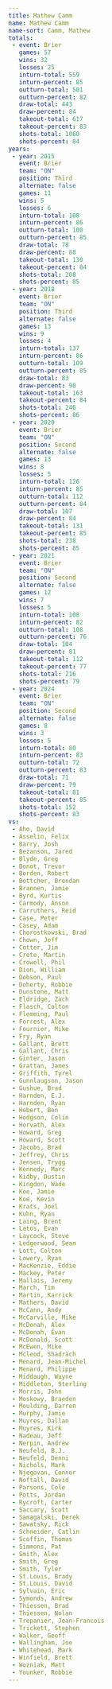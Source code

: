 ```yaml
---
title: Mathew Camm
name: Mathew Camm
name-sort: Camm, Mathew
totals:
 - event: Brier
   games: 57
   wins: 32
   losses: 25
   inturn-total: 559
   inturn-percent: 85
   outturn-total: 501
   outturn-percent: 82
   draw-total: 443
   draw-percent: 84
   takeout-total: 617
   takeout-percent: 83
   shots-total: 1060
   shots-percent: 84
years:
 - year: 2015
   event: Brier
   team: "ON"
   position: Third
   alternate: false
   games: 11
   wins: 5
   losses: 6
   inturn-total: 108
   inturn-percent: 86
   outturn-total: 100
   outturn-percent: 85
   draw-total: 78
   draw-percent: 88
   takeout-total: 130
   takeout-percent: 84
   shots-total: 208
   shots-percent: 85
 - year: 2018
   event: Brier
   team: "ON"
   position: Third
   alternate: false
   games: 13
   wins: 9
   losses: 4
   inturn-total: 137
   inturn-percent: 86
   outturn-total: 109
   outturn-percent: 85
   draw-total: 83
   draw-percent: 90
   takeout-total: 163
   takeout-percent: 84
   shots-total: 246
   shots-percent: 86
 - year: 2020
   event: Brier
   team: "ON"
   position: Second
   alternate: false
   games: 13
   wins: 8
   losses: 5
   inturn-total: 126
   inturn-percent: 85
   outturn-total: 112
   outturn-percent: 84
   draw-total: 107
   draw-percent: 84
   takeout-total: 131
   takeout-percent: 85
   shots-total: 238
   shots-percent: 85
 - year: 2021
   event: Brier
   team: "ON"
   position: Second
   alternate: false
   games: 12
   wins: 7
   losses: 5
   inturn-total: 108
   inturn-percent: 82
   outturn-total: 108
   outturn-percent: 76
   draw-total: 104
   draw-percent: 81
   takeout-total: 112
   takeout-percent: 77
   shots-total: 216
   shots-percent: 79
 - year: 2024
   event: Brier
   team: "ON"
   position: Second
   alternate: false
   games: 8
   wins: 3
   losses: 5
   inturn-total: 80
   inturn-percent: 83
   outturn-total: 72
   outturn-percent: 83
   draw-total: 71
   draw-percent: 79
   takeout-total: 81
   takeout-percent: 85
   shots-total: 152
   shots-percent: 83
vs:
 - Aho, David
 - Asselin, Felix
 - Barry, Josh
 - Bezanson, Jared
 - Blyde, Greg
 - Bonot, Trevor
 - Borden, Robert
 - Bottcher, Brendan
 - Brannen, Jamie
 - Byrd, Kurtis
 - Carmody, Anson
 - Carruthers, Reid
 - Case, Peter
 - Casey, Adam
 - Chorostkowski, Brad
 - Chown, Jeff
 - Cotter, Jim
 - Crete, Martin
 - Crowell, Phil
 - Dion, William
 - Dobson, Paul
 - Doherty, Robbie
 - Dunstone, Matt
 - Eldridge, Zach
 - Flasch, Colton
 - Flemming, Paul
 - Forrest, Alex
 - Fournier, Mike
 - Fry, Ryan
 - Gallant, Brett
 - Gallant, Chris
 - Ginter, Jason
 - Grattan, James
 - Griffith, Tyrel
 - Gunnlaugson, Jason
 - Gushue, Brad
 - Harnden, E.J.
 - Harnden, Ryan
 - Hebert, Ben
 - Hodgson, Colin
 - Horvath, Alex
 - Howard, Greg
 - Howard, Scott
 - Jacobs, Brad
 - Jeffrey, Chris
 - Jensen, Trygg
 - Kennedy, Marc
 - Kidby, Dustin
 - Kingdon, Wade
 - Koe, Jamie
 - Koe, Kevin
 - Krats, Joel
 - Kuhn, Ryan
 - Laing, Brent
 - Latos, Evan
 - Laycock, Steve
 - Ledgerwood, Sean
 - Lott, Colton
 - Lowery, Ryan
 - MacKenzie, Eddie
 - Mackey, Peter
 - Mallais, Jeremy
 - March, Tim
 - Martin, Karrick
 - Mathers, David
 - McCann, Andy
 - McCarville, Mike
 - McDonah, Alex
 - McDonah, Evan
 - McDonald, Scott
 - McEwen, Mike
 - Mcleod, Shadrach
 - Menard, Jean-Michel
 - Menard, Philippe
 - Middaugh, Wayne
 - Middleton, Sterling
 - Morris, John
 - Moskowy, Braeden
 - Moulding, Darren
 - Murphy, Jamie
 - Muyres, Dallan
 - Muyres, Kirk
 - Nadeau, Jeff
 - Nerpin, Andrew
 - Neufeld, B.J.
 - Neufeld, Denni
 - Nichols, Mark
 - Njegovan, Connor
 - Noftall, David
 - Parsons, Cole
 - Potts, Jordan
 - Rycroft, Carter
 - Saccary, Scott
 - Samagalski, Derek
 - Sawatsky, Rick
 - Schneider, Catlin
 - Scoffin, Thomas
 - Simmons, Pat
 - Smith, Alex
 - Smith, Greg
 - Smith, Tyler
 - St.Louis, Brady
 - St.Louis, David
 - Sylvain, Eric
 - Symonds, Andrew
 - Thiessen, Brad
 - Thiessen, Nolan
 - Trepanier, Jean-Francois
 - Trickett, Stephen
 - Walker, Geoff
 - Wallingham, Joe
 - Whitehead, Mark
 - Winfield, Brett
 - Wozniak, Matt
 - Younker, Robbie
---
```


